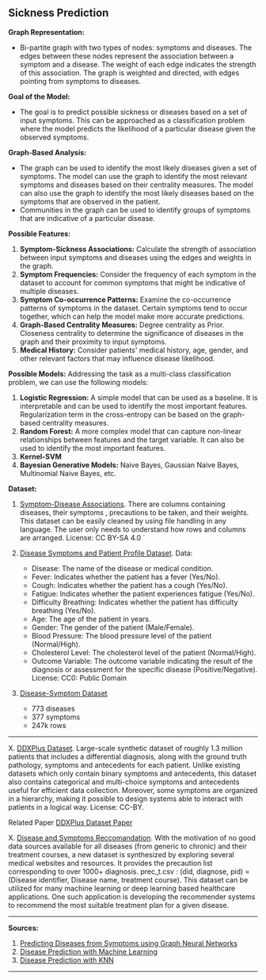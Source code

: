 ## Sickness Prediction

**Graph Representation:**

- Bi-partite graph with two types of nodes: symptoms and diseases. The edges between these nodes represent the association between a symptom and a disease. The weight of each edge indicates the strength of this association. The graph is weighted and directed, with edges pointing from symptoms to diseases.

**Goal of the Model:**

- The goal is to predict possible sickness or diseases based on a set of input symptoms. This can be approached as a classification problem where the model predicts the likelihood of a particular disease given the observed symptoms.

**Graph-Based Analysis:**

- The graph can be used to identify the most likely diseases given a set of symptoms. The model can use the graph to identify the most relevant symptoms and diseases based on their centrality measures. The model can also use the graph to identify the most likely diseases based on the symptoms that are observed in the patient.
- Communities in the graph can be used to identify groups of symptoms that are indicative of a particular disease.

**Possible Features:**

1. **Symptom-Sickness Associations:** Calculate the strength of association between input symptoms and diseases using the edges and weights in the graph.
2. **Symptom Frequencies:** Consider the frequency of each symptom in the dataset to account for common symptoms that might be indicative of multiple diseases.
3. **Symptom Co-occurrence Patterns:** Examine the co-occurrence patterns of symptoms in the dataset. Certain symptoms tend to occur together, which can help the model make more accurate predictions.
4. **Graph-Based Centrality Measures:** Degree centrality as Prior. Closeness centrality to determine the significance of diseases in the graph and their proximity to input symptoms.
5. **Medical History:** Consider patients' medical history, age, gender, and other relevant factors that may influence disease likelihood.

**Possible Models:**
Addressing the task as a multi-class classification problem, we can use the following models:

1. **Logistic Regression:** A simple model that can be used as a baseline. It is interpretable and can be used to identify the most important features. Regularization term in the cross-entropy can be based on the graph-based centrality measures.
2. **Random Forest:** A more complex model that can capture non-linear relationships between features and the target variable. It can also be used to identify the most important features.
3. **Kernel-SVM**
4. **Bayesian Generative Models:** Naive Bayes, Gaussian Naive Bayes, Multinomial Naive Bayes, etc.

**Dataset:**

1. [Symptom-Disease Associations](https://www.kaggle.com/itachi9604/disease-symptom-description-dataset).
   There are columns containing diseases, their symptoms , precautions to be taken, and their weights.
   This dataset can be easily cleaned by using file handling in any language. The user only needs to understand how rows and columns are arranged.
   License: CC BY-SA 4.0
   `

2. [Disease Symptoms and Patient Profile Dataset](https://www.kaggle.com/datasets/uom190346a/disease-symptoms-and-patient-profile-dataset).
   Data:
   - Disease: The name of the disease or medical condition.
   - Fever: Indicates whether the patient has a fever (Yes/No).
   - Cough: Indicates whether the patient has a cough (Yes/No).
   - Fatigue: Indicates whether the patient experiences fatigue (Yes/No).
   - Difficulty Breathing: Indicates whether the patient has difficulty breathing (Yes/No).
   - Age: The age of the patient in years.
   - Gender: The gender of the patient (Male/Female).
   - Blood Pressure: The blood pressure level of the patient (Normal/High).
   - Cholesterol Level: The cholesterol level of the patient (Normal/High).
   - Outcome Variable: The outcome variable indicating the result of the diagnosis or assessment for the specific disease (Positive/Negative).
     License: CC0: Public Domain
3. [Disease-Symptom Dataset](https://www.kaggle.com/datasets/dhivyeshrk/diseases-and-symptoms-dataset?select=Final_Augmented_dataset_Diseases_and_Symptoms.csv)
   - 773 diseases
   - 377 symptoms
   - 247k rows
---
X. [DDXPlus Dataset](https://figshare.com/articles/dataset/DDXPlus_Dataset/20043374).
Large-scale synthetic dataset of roughly 1.3 million patients that includes a differential diagnosis, along with the ground truth pathology, symptoms and antecedents for each patient. Unlike existing datasets which only contain binary symptoms and antecedents, this dataset also contains categorical and multi-choice symptoms and antecedents useful for efficient data collection. Moreover, some symptoms are organized in a hierarchy, making it possible to design systems able to interact with patients in a logical way.
License: CC-BY.

Related Paper [DDXPlus Dataset Paper](https://arxiv.org/pdf/2205.09148.pdf)

X. [Disease and Symptoms Reccomandation](https://ieee-dataport.org/documents/disease-diagnosis-and-recommended-remedy).
With the motivation of no good data sources available for all diseases (from generic to chronic) and their treatment courses, a new dataset is synthesized by exploring several medical websites and resources. It provides the precaution list corresponding to over 1000+ diagnosis. prec_t.csv : (did, diagnose, pid) = (Disease identifier, Disease name, treatment course). This dataset can be utilized for many machine learning or deep learning based healthcare applications. One such application is developing the recommender systems to recommend the most suitable treatment plan for a given disease.

---
**Sources:**

1. [Predicting Diseases from Symptoms using Graph Neural Networks](https://arxiv.org/pdf/2010.15818.pdf)
2. [Disease Prediction with Machine Learning](https://ieeexplore.ieee.org/document/9753707)
3. [Disease Prediction with KNN](https://papers.ssrn.com/sol3/papers.cfm?abstract_id=3661426)


---
